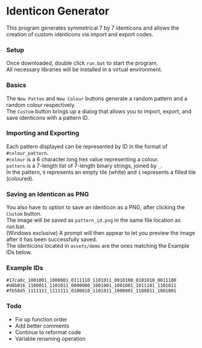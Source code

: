 # Identicon Generator
This program generates symmetrical 7 by 7 identicons and allows the creation of custom identicons via import and export codes.

### Setup
Once downloaded, double click `run.bat` to start the program.\
All necessary libraries will be installed in a virtual environment.

### Basics
The `New Patten` and `New Colour` buttons generate a random pattern and a random colour respectively.\
The `Custom` button brings up a dialog that allows you to import, export, and save identicons with a pattern ID.

### Importing and Exporting
Each pattern displayed can be represented by ID in the format of `#colour_pattern`.\
`#colour` is a 6 character long hex value representing a colour.\
`pattern` is a 7-length list of 7-length binary strings, joined by `_`.\
In the pattern, `0` represents an empty tile (white) and `1` represents a filled tile (coloured).

### Saving an Identicon as PNG
You also have to option to save an identicon as a PNG, after clicking the `Custom` button.\
The image will be saved as `pattern_id.png` in the same file location as run.bat.\
(Windows exclusive) A prompt will then appear to let you preview the image after it has been successfully saved.\
The identicons located in `assets/demo` are the ones matching the Example IDs below.

### Example IDs
`#17ca0c_1001001_1000001_0111110_1101011_0010100_0101010_0011100`
`#d8b016_1100011_1101011_0000000_1001001_1001001_1011101_1101011`
`#fb50d5_1111111_1111111_0100010_1101011_1000001_1100011_1001001`

### Todo
- Fix up function order
- Add better comments
- Continue to reformat code
- Variable renaming operation
